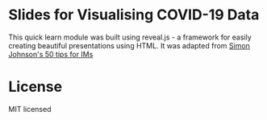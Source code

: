 # Slides for Visualising COVID-19 Data

This quick learn module was built using reveal.js - a framework for easily creating beautiful presentations using HTML. It was adapted from [Simon Johnson's 50 tips for IMs](https://github.com/SimonbJohnson/im-tips/tree/gh-pages)

# License

MIT licensed
